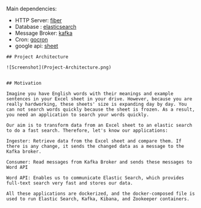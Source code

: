 Main dependencies:
- HTTP Server: [fiber](https://github.com/gofiber/fiber)
- Database : [elasticsearch](https://github.com/elastic/go-elasticsearch)
- Message Broker: [kafka](https://github.com/segmentio/kafka-go)
- Cron: [gocron](https://github.com/go-co-op/gocron)
- google api: [sheet](https://developers.google.com/sheets/api/quickstart/go?hl=vi)


```
## Project Architecture

![Screenshot](Project-Architecture.png)


## Motivation

Imagine you have English words with their meanings and example sentences in your Excel sheet in your drive. However, because you are really hardworking, these sheets' size is expanding day by day. You can not search words quickly because the sheet is frozen. As a result, you need an application to search your words quickly.

Our aim is to transform data from an Excel sheet to an elastic search to do a fast search. Therefore, let's know our applications:

Ingester: Retrieve data from the Excel sheet and compare them. If there is any change, it sends the changed data as a message to the Kafka broker.

Consumer: Read messages from Kafka Broker and sends these messages to Word API

Word API: Enables us to communicate Elastic Search, which provides full-text search very fast and stores our data.

All these applications are dockerized, and the docker-composed file is used to run Elastic Search, Kafka, Kibana, and Zookeeper containers.